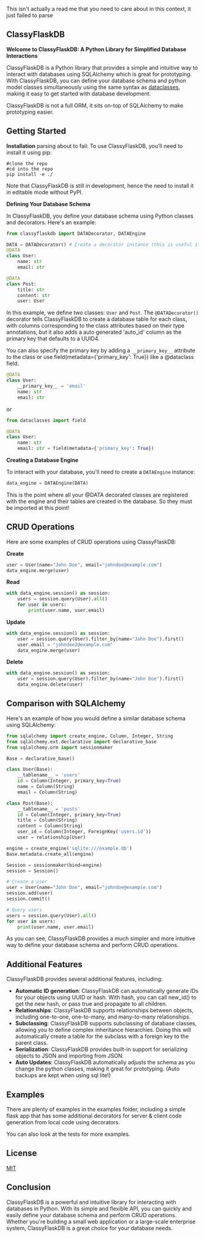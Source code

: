 This isn't actually a read me that you need to care about in this context, it just failed to parse

## ClassyFlaskDB

**Welcome to ClassyFlaskDB: A Python Library for Simplified Database Interactions**

ClassyFlaskDB is a Python library that provides a simple and intuitive way to interact with databases using SQLAlchemy which is great for prototyping. With ClassyFlaskDB, you can define your database schema and python model classes simultaneously using the same syntax as [dataclasses](https://docs.python.org/3/library/dataclasses.html), making it easy to get started with database development.

ClassyFlaskDB is not a full ORM, it sits on-top of SQLAlchemy to make prototyping easier.
## Getting Started

**Installation**
parsing about to fail:
To use ClassyFlaskDB, you'll need to install it using pip:
```
#clone the repo
#cd into the repo
pip install -e ./
```

Note that ClassyFlaskDB is still in development, hence the need to install it in editable mode without PyPI.

**Defining Your Database Schema**

In ClassyFlaskDB, you define your database schema using Python classes and decorators. Here's an example:
```python
from classyflaskdb import DATADecorator, DATAEngine

DATA = DATADecorator() # Create a decorator instance (this is useful if you have multiple schemas you want to keep separate)
@DATA
class User:
    name: str
    email: str

@DATA
class Post:
    title: str
    content: str
    user: User
```
In this example, we define two classes: `User` and `Post`. The `@DATADecorator()` decorator tells ClassyFlaskDB to create a database table for each class, with columns corresponding to the class attributes based on their type annotations, but it also adds a auto generated 'auto_id' column as the primary key that defaults to a UUID4.

You can also specify the primary key by adding a `__primary_key__` attribute to the class or use field(metadata={'primary_key': True}) like a @dataclass field.
```python
@DATA
class User:
    __primary_key__ = 'email'
    name: str
    email: str
```
or
```python
from dataclasses import field

@DATA
class User:
    name: str
    email: str = field(metadata={'primary_key': True})
```

**Creating a Database Engine**

To interact with your database, you'll need to create a `DATAEngine` instance:
```python
data_engine = DATAEngine(DATA)
```
This is the point where all your @DATA decorated classes are registered with the engine and their tables are created in the database. So they must be imported at this point!

## CRUD Operations

Here are some examples of CRUD operations using ClassyFlaskDB:

**Create**
```python
user = User(name="John Doe", email="johndoe@example.com")
data_engine.merge(user)
```
**Read**
```python
with data_engine.session() as session:
	users = session.query(User).all()
	for user in users:
		print(user.name, user.email)
```
**Update**
```python
with data_engine.session() as session:
	user = session.query(User).filter_by(name="John Doe").first()
	user.email = "johndoe2@example.com"
	data_engine.merge(user)
```
**Delete**
```python
with data_engine.session() as session:
	user = session.query(User).filter_by(name="John Doe").first()
	data_engine.delete(user)
```
## Comparison with SQLAlchemy

Here's an example of how you would define a similar database schema using SQLAlchemy:
```python
from sqlalchemy import create_engine, Column, Integer, String
from sqlalchemy.ext.declarative import declarative_base
from sqlalchemy.orm import sessionmaker

Base = declarative_base()

class User(Base):
    __tablename__ = 'users'
    id = Column(Integer, primary_key=True)
    name = Column(String)
    email = Column(String)

class Post(Base):
    __tablename__ = 'posts'
    id = Column(Integer, primary_key=True)
    title = Column(String)
    content = Column(String)
    user_id = Column(Integer, ForeignKey('users.id'))
    user = relationship(User)

engine = create_engine('sqlite:///example.db')
Base.metadata.create_all(engine)

Session = sessionmaker(bind=engine)
session = Session()

# Create a user
user = User(name="John Doe", email="johndoe@example.com")
session.add(user)
session.commit()

# Query users
users = session.query(User).all()
for user in users:
    print(user.name, user.email)
```
As you can see, ClassyFlaskDB provides a much simpler and more intuitive way to define your database schema and perform CRUD operations.

## Additional Features

ClassyFlaskDB provides several additional features, including:

* **Automatic ID generation**: ClassyFlaskDB can automatically generate IDs for your objects using UUID or hash. With hash, you can call new_id() to get the new hash, or pass true and propagate to all children.
* **Relationships**: ClassyFlaskDB supports relationships between objects, including one-to-one, one-to-many, and many-to-many relationships.
* **Subclassing**: ClassyFlaskDB supports subclassing of database classes, allowing you to define complex inheritance hierarchies. Doing this will automatically create a table for the subclass with a foreign key to the parent class.
* **Serialization**: ClassyFlaskDB provides built-in support for serializing objects to JSON and importing from JSON.
* **Auto Updates**: ClassyFlaskDB automatically adjusts the schema as you change the python classes, making it great for prototyping. (Auto backups are kept when using sql lite!)

## Examples
There are plenty of examples in the examples folder, including a simple flask app that has some additional decorators for server & client code generation from local code using decorators.

You can also look at the tests for more examples.

## License

[MIT](https://choosealicense.com/licenses/mit/)

## Conclusion

ClassyFlaskDB is a powerful and intuitive library for interacting with databases in Python. With its simple and flexible API, you can quickly and easily define your database schema and perform CRUD operations. Whether you're building a small web application or a large-scale enterprise system, ClassyFlaskDB is a great choice for your database needs.
